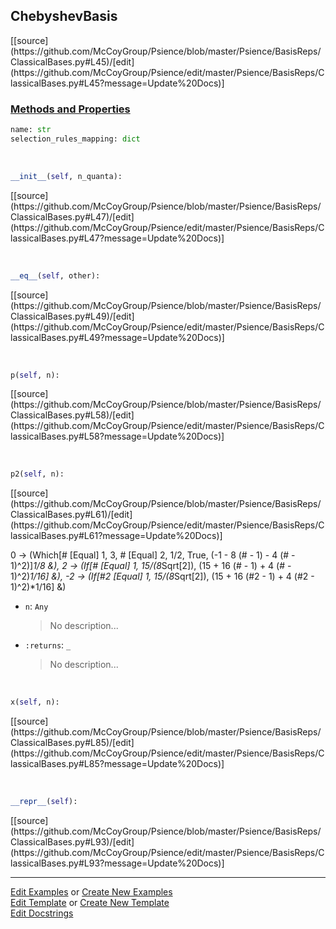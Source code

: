 ## <a id="Psience.BasisReps.ClassicalBases.ChebyshevBasis">ChebyshevBasis</a> 
<div class="docs-source-link" markdown="1">
[[source](https://github.com/McCoyGroup/Psience/blob/master/Psience/BasisReps/ClassicalBases.py#L45)/[edit](https://github.com/McCoyGroup/Psience/edit/master/Psience/BasisReps/ClassicalBases.py#L45?message=Update%20Docs)]
</div>



<div class="collapsible-section">
 <div class="collapsible-section collapsible-section-header" markdown="1">
 
### <a class="collapse-link" data-toggle="collapse" href="#methods">Methods and Properties</a> <a class="float-right" data-toggle="collapse" href="#methods"><i class="fa fa-chevron-down"></i></a>

 </div>
 <div class="collapsible-section collapsible-section-body collapse" id="methods" markdown="1">

```python
name: str
selection_rules_mapping: dict
```
<a id="Psience.BasisReps.ClassicalBases.ChebyshevBasis.__init__" class="docs-object-method">&nbsp;</a> 
```python
__init__(self, n_quanta): 
```
<div class="docs-source-link" markdown="1">
[[source](https://github.com/McCoyGroup/Psience/blob/master/Psience/BasisReps/ClassicalBases.py#L47)/[edit](https://github.com/McCoyGroup/Psience/edit/master/Psience/BasisReps/ClassicalBases.py#L47?message=Update%20Docs)]
</div>

<a id="Psience.BasisReps.ClassicalBases.ChebyshevBasis.__eq__" class="docs-object-method">&nbsp;</a> 
```python
__eq__(self, other): 
```
<div class="docs-source-link" markdown="1">
[[source](https://github.com/McCoyGroup/Psience/blob/master/Psience/BasisReps/ClassicalBases.py#L49)/[edit](https://github.com/McCoyGroup/Psience/edit/master/Psience/BasisReps/ClassicalBases.py#L49?message=Update%20Docs)]
</div>

<a id="Psience.BasisReps.ClassicalBases.ChebyshevBasis.p" class="docs-object-method">&nbsp;</a> 
```python
p(self, n): 
```
<div class="docs-source-link" markdown="1">
[[source](https://github.com/McCoyGroup/Psience/blob/master/Psience/BasisReps/ClassicalBases.py#L58)/[edit](https://github.com/McCoyGroup/Psience/edit/master/Psience/BasisReps/ClassicalBases.py#L58?message=Update%20Docs)]
</div>

<a id="Psience.BasisReps.ClassicalBases.ChebyshevBasis.p2" class="docs-object-method">&nbsp;</a> 
```python
p2(self, n): 
```
<div class="docs-source-link" markdown="1">
[[source](https://github.com/McCoyGroup/Psience/blob/master/Psience/BasisReps/ClassicalBases.py#L61)/[edit](https://github.com/McCoyGroup/Psience/edit/master/Psience/BasisReps/ClassicalBases.py#L61?message=Update%20Docs)]
</div>

0  -> (Which[# \[Equal] 1, 3, # \[Equal] 2, 1/2,
     True, (-1 - 8 (# - 1) - 4 (# - 1)^2)]*1/8 &),
    2  -> (If[# \[Equal] 1,
    15/(8*Sqrt[2]), (15 + 16 (# - 1) + 4 (# - 1)^2)*1/16] &),
    -2 -> (If[#2 \[Equal] 1,
    15/(8*Sqrt[2]), (15 + 16 (#2 - 1) + 4 (#2 - 1)^2)*1/16] &)
- `n`: `Any`
    >No description...
- `:returns`: `_`
    >No description...

<a id="Psience.BasisReps.ClassicalBases.ChebyshevBasis.x" class="docs-object-method">&nbsp;</a> 
```python
x(self, n): 
```
<div class="docs-source-link" markdown="1">
[[source](https://github.com/McCoyGroup/Psience/blob/master/Psience/BasisReps/ClassicalBases.py#L85)/[edit](https://github.com/McCoyGroup/Psience/edit/master/Psience/BasisReps/ClassicalBases.py#L85?message=Update%20Docs)]
</div>

<a id="Psience.BasisReps.ClassicalBases.ChebyshevBasis.__repr__" class="docs-object-method">&nbsp;</a> 
```python
__repr__(self): 
```
<div class="docs-source-link" markdown="1">
[[source](https://github.com/McCoyGroup/Psience/blob/master/Psience/BasisReps/ClassicalBases.py#L93)/[edit](https://github.com/McCoyGroup/Psience/edit/master/Psience/BasisReps/ClassicalBases.py#L93?message=Update%20Docs)]
</div>

 </div>
</div>




___

[Edit Examples](https://github.com/McCoyGroup/Psience/edit/gh-pages/ci/examples/Psience/BasisReps/ClassicalBases/ChebyshevBasis.md) or 
[Create New Examples](https://github.com/McCoyGroup/Psience/new/gh-pages/?filename=ci/examples/Psience/BasisReps/ClassicalBases/ChebyshevBasis.md) <br/>
[Edit Template](https://github.com/McCoyGroup/Psience/edit/gh-pages/ci/docs/Psience/BasisReps/ClassicalBases/ChebyshevBasis.md) or 
[Create New Template](https://github.com/McCoyGroup/Psience/new/gh-pages/?filename=ci/docs/templates/Psience/BasisReps/ClassicalBases/ChebyshevBasis.md) <br/>
[Edit Docstrings](https://github.com/McCoyGroup/Psience/edit/master/Psience/BasisReps/ClassicalBases.py#L45?message=Update%20Docs)